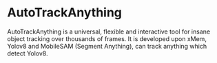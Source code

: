 # AutoTrackAnything
AutoTrackAnything is a universal, flexible and interactive tool for insane object tracking over thousands of frames. It is developed upon xMem, Yolov8 and MobileSAM (Segment Anything), can track anything which detect Yolov8. 
